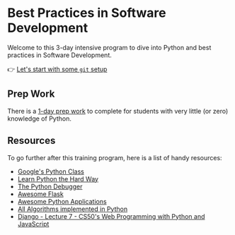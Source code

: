 # Best Practices in Software Development

Welcome to this 3-day intensive program to dive into Python and best practices in Software Development.

👉 [Let's start with some `git` setup](00-Setup/README.md)

## Prep Work

There is a [1-day prep work](https://gist.github.com/ssaunier/5a7d5de59328bc243250d5e73eee63ed) to complete for students with very little (or zero) knowledge of Python.

## Resources

To go further after this training program, here is a list of handy resources:

- [Google's Python Class](https://developers.google.com/edu/python/)
- [Learn Python the Hard Way](https://learnpythonthehardway.org/python3/)
- [The Python Debugger](https://docs.python.org/3.8/library/pdb.html)
- [Awesome Flask](https://github.com/humiaozuzu/awesome-flask)
- [Awesome Python Applications](https://github.com/mahmoud/awesome-python-applications)
- [All Algorithms implemented in Python](https://github.com/TheAlgorithms/Python)
- [Django - Lecture 7 - CS50's Web Programming with Python and JavaScript](https://www.youtube.com/watch?v=KX3S2TF7ueU)
